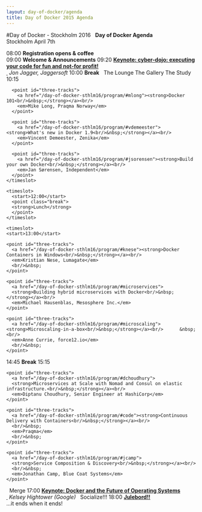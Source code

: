 ```yaml
---
layout: day-of-docker/agenda
title: Day of Docker 2015 Agenda
---
```

#Day of Docker - Stockholm 2016
<agenda>
  <timeslot>
    <start>&nbsp;</start>
    <point class="header">
      <strong>Day of Docker Agenda</strong><br/>
      Stockholm April 7th
    </point>
  </timeslot>

  <timeslot>
    <start>08:00</start>
    <point><strong>Registration opens & coffee</strong><br/></point>
  </timeslot>

  <timeslot>
    <start>09:00</start>
    <point><strong>Welcome &amp; Announcements</strong></point>
  </timeslot>

  <timeslot>
    <start>09:20</start>
    <point>
      <a href="/day-of-docker-osl15/program/#jjagger"><strong>Keynote: cyber-dojo: executing your code for fun and not-for profit!<br/>&nbsp;</strong></a>
      <em>Jon Jagger, Jaggersoft</em>
    </point>
  </timeslot>

  <timeslot>
    <start>10:00</start>
    <point class="break">
    <strong>Break</strong>
    </point>
  </timeslot>

  <timeslot>
    <start>&nbsp;</start>
    <point class="header" id="three-tracks">
      The Lounge
    </point>
    <point class="header" id="three-tracks">
      The Gallery
    </point>
    <point class="header" id="three-tracks">
      The Study
    </point>
  </timeslot>
  <timeslot>
      <start>10:15</start>

      <point id="three-tracks">
        <a href="/day-of-docker-sthlm16/program/#mlong"><strong>Docker 101<br/>&nbsp;</strong></a><br/>
        <em>Mike Long, Praqma Norway</em>
      </point>

      <point id="three-tracks">
        <a href="/day-of-docker-sthlm16/program/#vdemeester"><strong>What's new in Docker 1.9<br/>&nbsp;</strong></a><br/>
        <em>Vincent Demeester, Zenika</em>
      </point>

      <point id="three-tracks">
        <a href="/day-of-docker-sthlm16/program/#jsorensen"><strong>Build your own Docker<br/>&nbsp;</strong></a><br/>
        <em>Jan Sørensen, Independent</em>
      </point>
    </timeslot>

    <timeslot>
      <start>12:00</start>
      <point class="break">
      <strong>Lunch</strong>
      </point>
    </timeslot>

    <timeslot>
    <start>13:00</start>

    <point id="three-tracks">
      <a href="/day-of-docker-sthlm16/program/#knese"><strong>Docker Containers in Windows<br/>&nbsp;</strong></a><br/>
      <em>Kristian Nese, Lumagate</em>
      <br/>&nbsp;
    </point>

    <point id="three-tracks">
      <a href="/day-of-docker-sthlm16/program/#microservices">
      <strong>Building hybrid microservices with Docker<br/>&nbsp;</strong></a><br/>
      <em>Michael Hausenblas, Mesosphere Inc.</em>
    </point>

    <point id="three-tracks">
      <a href="/day-of-docker-sthlm16/program/#microscaling"><strong>Microscaling-in-a-box<br/>&nbsp;</strong></a><br/>      &nbsp;<br/>
      <em>Anne Currie, force12.io</em>
      <br/>&nbsp;
    </point>



  </timeslot>

  <timeslot>
    <start>14:45</start>
    <point class="break">
    <strong>Break</strong>
    </point>
  </timeslot>


  <timeslot>
  <start>15:15</start>

    <point id="three-tracks">
      <a href="/day-of-docker-sthlm16/program/#dchoudhury">
      <strong>Microservices at Scale with Nomad and Consul on elastic infrastructure.<br/>&nbsp;</strong></a><br/>
      <em>Diptanu Choudhury, Senior Engineer at HashiCorp</em>
    </point>

    <point id="three-tracks">
      <a href="/day-of-docker-sthlm16/program/#code"><strong>Continuous Delivery with Containers<br/>&nbsp;</strong></a><br/>     
      <br/>&nbsp;
      <em>Praqma</em>
      <br/>&nbsp;
    </point>

    <point id="three-tracks">
      <a href="/day-of-docker-sthlm16/program/#jcamp">
      <strong>Service Composition & Discovery<br/>&nbsp;</strong></a><br/>
      <br/>&nbsp;
      <em>Jonathan Camp, Blue Coat Systems</em>
    </point>

</timeslot>

<timeslot>
  <start>&nbsp;</start>
  <point class="header">
    Merge
  </point>
</timeslot>

  <timeslot>
    <start>17:00</start>
    <point>
      <a href="/day-of-docker-sthlm16/program/#khightower"><strong>Keynote: Docker and the Future of Operating Systems<br/>&nbsp;</strong></a>
      <em>Kelsey Hightower (Google)</em>
    </point>
  </timeslot>

  <timeslot>
    <start>&nbsp;</start>
    <point class="header">
      Socialize!!!
    </point>
  </timeslot>

  <timeslot>
    <start>18:00</start>
    <point>
      <a href="/day-of-docker-sthlm16/program/#julebord"><strong>Julebord!!</strong></a><br/>
...it ends when it ends!
    </point>
  </timeslot>
